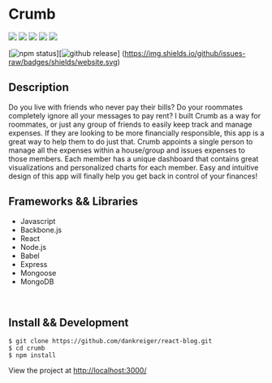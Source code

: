 <h1>Crumb</h1>
<img src="https://img.shields.io/npm/v/npm.svg" /> <img src="https://img.shields.io/github/release/qubyte/rubidium.svg" /> <img src="https://img.shields.io/github/issues-raw/badges/shields/website.svg" /> <img src="https://img.shields.io/david/expressjs/express.svg" /> <img src="https://img.shields.io/npm/l/express.svg" />

[![npm status](https://img.shields.io/npm/v/npm.svg)][![github release](https://img.shields.io/github/release/qubyte/rubidium.svg)] (https://img.shields.io/github/issues-raw/badges/shields/website.svg)

<h2>Description</h2>
Do you live with friends who never pay their bills? Do your roommates completely ignore all your messages to pay rent? I built Crumb as a way for roommates, or just any group of friends to easily keep track and manage expenses. If they are looking to be more financially responsible, this app is a great way to help them to do just that. Crumb appoints a single person to manage all the expenses within a house/group and issues expenses to those members. Each member has a unique dashboard that contains great visualizations and personalized charts for each member. Easy and intuitive design of this app will finally help you get back in control of your finances!
<br>
<h2>Frameworks && Libraries</h2>
<ul>
<li>Javascript</li>
<li>Backbone.js</li>
<li>React</li>
<li>Node.js</li>
<li>Babel</li>
<li>Express</li>
<li>Mongoose</li>
<li>MongoDB</li>
</ul>
<br>
<h2>Install && Development</h2>

```
$ git clone https://github.com/dankreiger/react-blog.git
$ cd crumb
$ npm install
```

View the project at <a href="http://localhost:3000/">http://localhost:3000/<a/>
